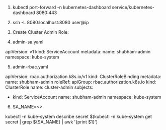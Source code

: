1. kubectl port-forward -n kubernetes-dashboard service/kubernetes-dashboard 8080:443
2. ssh -L 8080:localhost:8080 user@ip
3. Create Cluster Admin Role:


4. admin-sa.yaml

apiVersion: v1
kind: ServiceAccount
metadata:
  name: shubham-admin
  namespace: kube-system


5. admin-rbac.yaml

apiVersion: rbac.authorization.k8s.io/v1
kind: ClusterRoleBinding
metadata:
  name: shubham-admin
roleRef:
  apiGroup: rbac.authorization.k8s.io
  kind: ClusterRole
  name: cluster-admin
subjects:
  - kind: ServiceAccount
    name: shubham-admin
    namespace: kube-system

6. SA_NAME=<>

kubectl -n kube-system describe secret $(kubectl -n kube-system get secret | grep ${SA_NAME} | awk '{print $1}')
